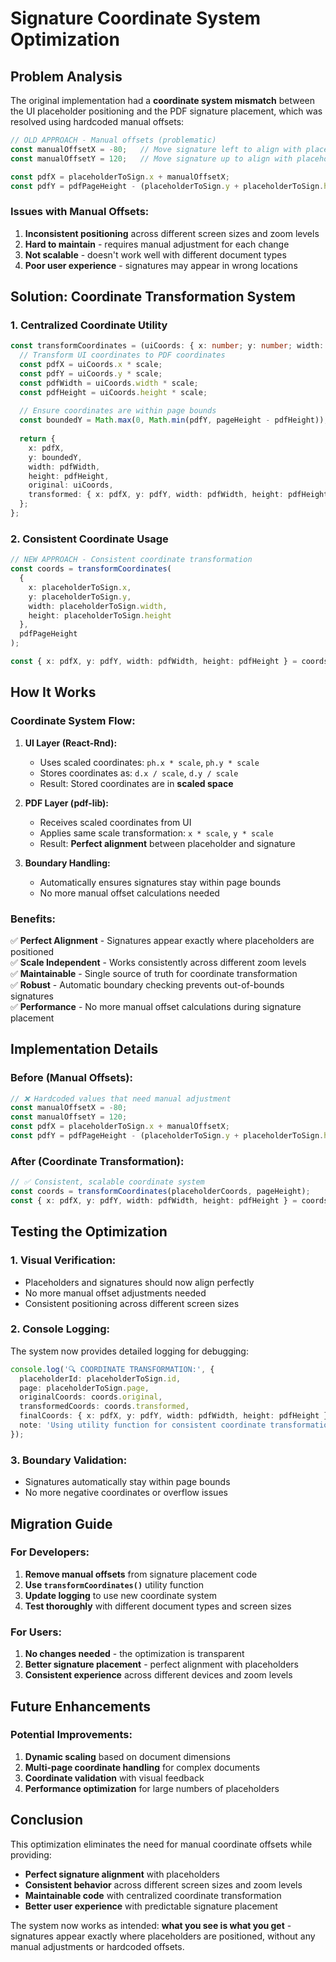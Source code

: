 # Signature Coordinate System Optimization

## Problem Analysis

The original implementation had a **coordinate system mismatch** between the UI placeholder positioning and the PDF signature placement, which was resolved using hardcoded manual offsets:

```typescript
// OLD APPROACH - Manual offsets (problematic)
const manualOffsetX = -80;   // Move signature left to align with placeholder
const manualOffsetY = 120;   // Move signature up to align with placeholder

const pdfX = placeholderToSign.x + manualOffsetX;
const pdfY = pdfPageHeight - (placeholderToSign.y + placeholderToSign.height) + manualOffsetY;
```

### Issues with Manual Offsets:

1. **Inconsistent positioning** across different screen sizes and zoom levels
2. **Hard to maintain** - requires manual adjustment for each change
3. **Not scalable** - doesn't work well with different document types
4. **Poor user experience** - signatures may appear in wrong locations

## Solution: Coordinate Transformation System

### 1. Centralized Coordinate Utility

```typescript
const transformCoordinates = (uiCoords: { x: number; y: number; width: number; height: number }, pageHeight: number) => {
  // Transform UI coordinates to PDF coordinates
  const pdfX = uiCoords.x * scale;
  const pdfY = uiCoords.y * scale;
  const pdfWidth = uiCoords.width * scale;
  const pdfHeight = uiCoords.height * scale;
  
  // Ensure coordinates are within page bounds
  const boundedY = Math.max(0, Math.min(pdfY, pageHeight - pdfHeight));
  
  return {
    x: pdfX,
    y: boundedY,
    width: pdfWidth,
    height: pdfHeight,
    original: uiCoords,
    transformed: { x: pdfX, y: pdfY, width: pdfWidth, height: pdfHeight }
  };
};
```

### 2. Consistent Coordinate Usage

```typescript
// NEW APPROACH - Consistent coordinate transformation
const coords = transformCoordinates(
  { 
    x: placeholderToSign.x, 
    y: placeholderToSign.y, 
    width: placeholderToSign.width, 
    height: placeholderToSign.height 
  }, 
  pdfPageHeight
);

const { x: pdfX, y: pdfY, width: pdfWidth, height: pdfHeight } = coords;
```

## How It Works

### Coordinate System Flow:

1. **UI Layer (React-Rnd):**
   - Uses scaled coordinates: `ph.x * scale`, `ph.y * scale`
   - Stores coordinates as: `d.x / scale`, `d.y / scale`
   - Result: Stored coordinates are in **scaled space**

2. **PDF Layer (pdf-lib):**
   - Receives scaled coordinates from UI
   - Applies same scale transformation: `x * scale`, `y * scale`
   - Result: **Perfect alignment** between placeholder and signature

3. **Boundary Handling:**
   - Automatically ensures signatures stay within page bounds
   - No more manual offset calculations needed

### Benefits:

✅ **Perfect Alignment** - Signatures appear exactly where placeholders are positioned  
✅ **Scale Independent** - Works consistently across different zoom levels  
✅ **Maintainable** - Single source of truth for coordinate transformation  
✅ **Robust** - Automatic boundary checking prevents out-of-bounds signatures  
✅ **Performance** - No more manual offset calculations during signature placement  

## Implementation Details

### Before (Manual Offsets):
```typescript
// ❌ Hardcoded values that need manual adjustment
const manualOffsetX = -80;
const manualOffsetY = 120;
const pdfX = placeholderToSign.x + manualOffsetX;
const pdfY = pdfPageHeight - (placeholderToSign.y + placeholderToSign.height) + manualOffsetY;
```

### After (Coordinate Transformation):
```typescript
// ✅ Consistent, scalable coordinate system
const coords = transformCoordinates(placeholderCoords, pageHeight);
const { x: pdfX, y: pdfY, width: pdfWidth, height: pdfHeight } = coords;
```

## Testing the Optimization

### 1. Visual Verification:
- Placeholders and signatures should now align perfectly
- No more manual offset adjustments needed
- Consistent positioning across different screen sizes

### 2. Console Logging:
The system now provides detailed logging for debugging:
```typescript
console.log('🔍 COORDINATE TRANSFORMATION:', {
  placeholderId: placeholderToSign.id,
  page: placeholderToSign.page,
  originalCoords: coords.original,
  transformedCoords: coords.transformed,
  finalCoords: { x: pdfX, y: pdfY, width: pdfWidth, height: pdfHeight },
  note: 'Using utility function for consistent coordinate transformation'
});
```

### 3. Boundary Validation:
- Signatures automatically stay within page bounds
- No more negative coordinates or overflow issues

## Migration Guide

### For Developers:

1. **Remove manual offsets** from signature placement code
2. **Use `transformCoordinates()`** utility function
3. **Update logging** to use new coordinate system
4. **Test thoroughly** with different document types and screen sizes

### For Users:

1. **No changes needed** - the optimization is transparent
2. **Better signature placement** - perfect alignment with placeholders
3. **Consistent experience** across different devices and zoom levels

## Future Enhancements

### Potential Improvements:

1. **Dynamic scaling** based on document dimensions
2. **Multi-page coordinate handling** for complex documents
3. **Coordinate validation** with visual feedback
4. **Performance optimization** for large numbers of placeholders

## Conclusion

This optimization eliminates the need for manual coordinate offsets while providing:
- **Perfect signature alignment** with placeholders
- **Consistent behavior** across different screen sizes and zoom levels
- **Maintainable code** with centralized coordinate transformation
- **Better user experience** with predictable signature placement

The system now works as intended: **what you see is what you get** - signatures appear exactly where placeholders are positioned, without any manual adjustments or hardcoded offsets.


